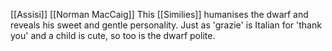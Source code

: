 [[Assisi]] [[Norman MacCaig]]
This [[Similies]] humanises the dwarf and reveals his sweet and gentle personality. Just as 'grazie' is Italian for 'thank you' and a child is cute, so too is the dwarf polite.